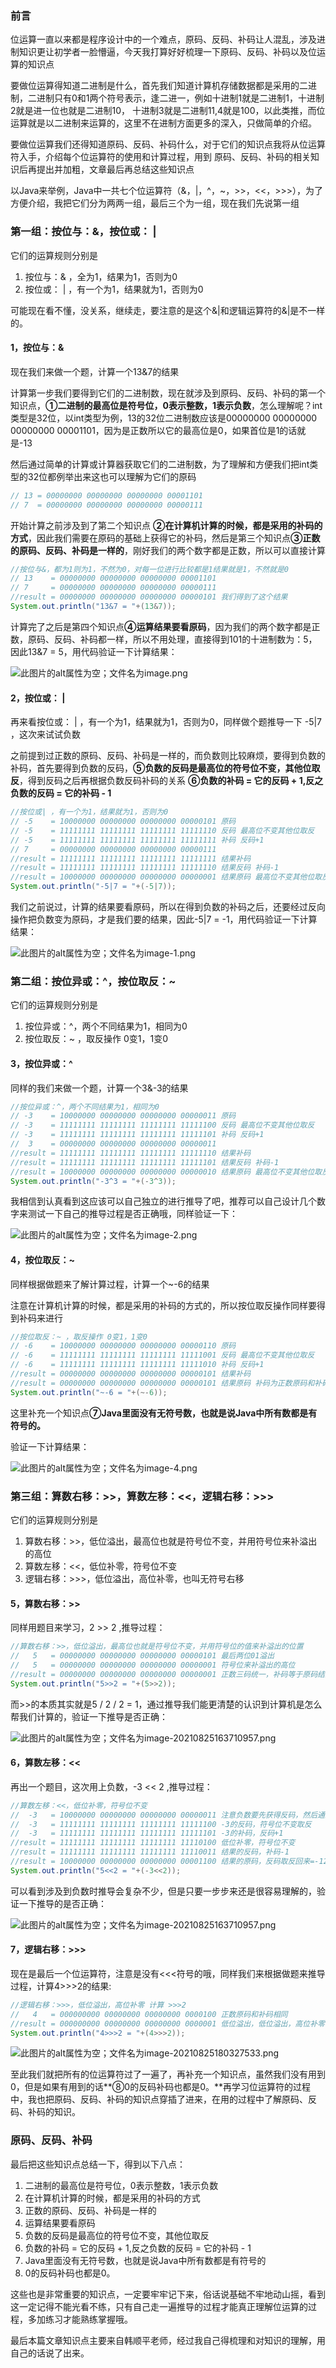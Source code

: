 ### 前言

位运算一直以来都是程序设计中的一个难点，原码、反码、补码让人混乱，涉及进制知识更让初学者一脸懵逼，今天我打算好好梳理一下原码、反码、补码以及位运算的知识点

要做位运算得知道二进制是什么，首先我们知道计算机存储数据都是采用的二进制，二进制只有0和1两个符号表示，逢二进一，例如十进制1就是二进制1，十进制2就是进一位也就是二进制10， 十进制3就是二进制11,4就是100，以此类推，而位运算就是以二进制来运算的，这里不在进制方面更多的深入，只做简单的介绍。

要做位运算我们还得知道原码、反码、补码什么，对于它们的知识点我将从位运算符入手，介绍每个位运算符的使用和计算过程，用到 原码、反码、补码的相关知识后再提出并加粗，文章最后再总结这些知识点

以Java来举例，Java中一共七个位运算符（&，|，^，~，>>，<<，>>>），为了方便介绍，我把它们分为两两一组，最后三个为一组，现在我们先说第一组

### 第一组：按位与：&，按位或： |

它们的运算规则分别是

1. 按位与：& ，全为1，结果为1，否则为0
2. 按位或： | ，有一个为1，结果就为1，否则为0 

可能现在看不懂，没关系，继续走，要注意的是这个&|和逻辑运算符的&|是不一样的。

#### 1，按位与：&

现在我们来做一个题，计算一个13&7的结果

计算第一步我们要得到它们的二进制数，现在就涉及到原码、反码、补码的第一个知识点，**①二进制的最高位是符号位，0表示整数，1表示负数**，怎么理解呢？int类型是32位，以int类型为例，13的32位二进制数应该是00000000 00000000 00000000 00001101，因为是正数所以它的最高位是0，如果首位是1的话就是-13

然后通过简单的计算或计算器获取它们的二进制数，为了理解和方便我们把int类型的32位都例举出来这也可以理解为它们的原码

```java
// 13 = 00000000 00000000 00000000 00001101
// 7  = 00000000 00000000 00000000 00000111
```

开始计算之前涉及到了第二个知识点 **②在计算机计算的时候，都是采用的补码的方式**，因此我们需要在原码的基础上获得它的补码，然后是第三个知识点**③正数的原码、反码、补码是一样的**，刚好我们的两个数字都是正数，所以可以直接计算

```java
//按位与&，都为1则为1，不然为0，对每一位进行比较都是1结果就是1，不然就是0
// 13    = 00000000 00000000 00000000 00001101
// 7     = 00000000 00000000 00000000 00000111
//result = 00000000 00000000 00000000 00000101 我们得到了这个结果
System.out.println("13&7 = "+(13&7));
```

计算完了之后是第四个知识点**④运算结果要看原码**，因为我们的两个数字都是正数，原码、反码、补码都一样，所以不用处理，直接得到101的十进制数为：5，因此13&7 = 5，用代码验证一下计算结果：

![此图片的alt属性为空；文件名为image.png](https://mowangblog.top/wp-content/uploads/2021/08/image.png)

#### 2，按位或： | 

再来看按位或： | ，有一个为1，结果就为1，否则为0，同样做个题推导一下 -5|7 ，这次来试试负数

之前提到过正数的原码、反码、补码是一样的，而负数则比较麻烦，要得到负数的补码，首先要得到负数的反码，**⑤负数的反码是最高位的符号位不变，其他位取反**，得到反码之后再根据负数反码补码的关系 **⑥负数的补码 = 它的反码 + 1,反之负数的反码 = 它的补码 - 1**

```java
//按位或| ，有一个为1，结果就为1，否则为0
// -5    = 10000000 00000000 00000000 00000101 原码
// -5    = 11111111 11111111 11111111 11111110 反码 最高位不变其他位取反
// -5    = 11111111 11111111 11111111 11111111 补码 反码+1
// 7     = 00000000 00000000 00000000 00000111
//result = 11111111 11111111 11111111 11111111 结果补码 
//result = 11111111 11111111 11111111 11111110 结果反码 补码-1
//result = 10000000 00000000 00000000 00000001 结果原码 最高位不变其他位取反
System.out.println("-5|7 = "+(-5|7));
```

我们之前说过，计算的结果要看原码，所以在得到负数的补码之后，还要经过反向操作把负数变为原码，才是我们要的结果，因此-5|7 = -1，用代码验证一下计算结果：

![此图片的alt属性为空；文件名为image-1.png](https://mowangblog.top/wp-content/uploads/2021/08/image-1.png)

### 第二组：按位异或：^，按位取反：~

它们的运算规则分别是

1. 按位异或：^，两个不同结果为1，相同为0
2. 按位取反：~ ，取反操作 0变1，1变0

#### 3，按位异或：^

同样的我们来做一个题，计算一个3&-3的结果

```java
//按位异或：^，两个不同结果为1，相同为0
// -3    = 10000000 00000000 00000000 00000011 原码
// -3    = 11111111 11111111 11111111 11111100 反码 最高位不变其他位取反
// -3    = 11111111 11111111 11111111 11111101 补码 反码+1
//  3    = 00000000 00000000 00000000 00000011
//result = 11111111 11111111 11111111 11111110 结果补码
//result = 11111111 11111111 11111111 11111101 结果反码 补码-1
//result = 10000000 00000000 00000000 00000010 结果原码 最高位不变其他位取反 = -2
System.out.println("-3^3 = "+(-3^3));
```

我相信到认真看到这应该可以自己独立的进行推导了吧，推荐可以自己设计几个数字来测试一下自己的推导过程是否正确哦，同样验证一下：

![此图片的alt属性为空；文件名为image-2.png](https://mowangblog.top/wp-content/uploads/2021/08/image-2.png)

#### 4，按位取反：~ 

同样根据做题来了解计算过程，计算一个~-6的结果

注意在计算机计算的时候，都是采用的补码的方式的，所以按位取反操作同样要得到补码来进行

```java
//按位取反：~ ，取反操作 0变1，1变0
// -6    = 10000000 00000000 00000000 00000110 原码
// -6    = 11111111 11111111 11111111 11111001 反码 最高位不变其他位取反
// -6    = 11111111 11111111 11111111 11111010 补码 反码+1
//result = 00000000 00000000 00000000 00000101 结果补码
//result = 00000000 00000000 00000000 00000101 结果原码 补码为正数原码和补码一致 = 5
System.out.println("~-6 = "+(~-6));
```

这里补充一个知识点**⑦Java里面没有无符号数，也就是说Java中所有数都是有符号的。**

验证一下计算结果：

![此图片的alt属性为空；文件名为image-4.png](https://mowangblog.top/wp-content/uploads/2021/08/image-4.png)

### 第三组：算数右移：>>，算数左移：<<，逻辑右移：>>>

它们的运算规则分别是

1. 算数右移：>>，低位溢出，最高位也就是符号位不变，并用符号位来补溢出的高位
2. 算数左移：<<，低位补零，符号位不变
3. 逻辑右移：>>>，低位溢出，高位补零，也叫无符号右移

#### 5，算数右移：>>

同样用题目来学习，2 >> 2 ,推导过程：

```java
//算数右移：>>，低位溢出，最高位也就是符号位不变，并用符号位的值来补溢出的位置
//   5   = 00000000 00000000 00000000 00000101 最后两位01溢出
//   5   = 00000000 00000000 00000000 00000001 符号位来补溢出的高位
//result = 00000000 00000000 00000000 00000001 正数三码统一，补码等于原码结果为1
System.out.println("5>>2 = "+(5>>2)); 
```

而>>的本质其实就是5 / 2 / 2 = 1，通过推导我们能更清楚的认识到计算机是怎么帮我们计算的，验证一下推导是否正确：

![此图片的alt属性为空；文件名为image-20210825163710957.png](https://mowangblog.top/wp-content/uploads/2021/08/image-20210825163710957.png)

#### 6，算数左移：<<

再出一个题目，这次用上负数，-3 << 2 ,推导过程：

```java
//算数左移：<<，低位补零，符号位不变
//  -3   = 10000000 00000000 00000000 00000011 注意负数要先获得反码，然后通过反码获得补码才能计算
//  -3   = 11111111 11111111 11111111 11111100 -3的反码，符号位不变取反
//  -3   = 11111111 11111111 11111111 11111101 -3的补码，反码+1
//result = 11111111 11111111 11111111 11110100 低位补零，符号位不变
//result = 11111111 11111111 11111111 11110011 结果的反码，补码-1
//result = 10000000 00000000 00000000 00001100 结果的原码，反码取反回来=-12
System.out.println("5<<2 = "+(-3<<2));
```

可以看到涉及到负数时推导会复杂不少，但是只要一步步来还是很容易理解的，验证一下推导的是否正确：

![此图片的alt属性为空；文件名为image-20210825163710957.png](https://mowangblog.top/wp-content/uploads/2021/08/image-20210825163710957.png)

#### 7，逻辑右移：>>>

现在是最后一个位运算符，注意是没有<<<符号的哦，同样我们来根据做题来推导过程，计算4>>>2的结果:

```java
//逻辑右移：>>>，低位溢出，高位补零 计算 >>>2
//   4   = 000000000 00000000 00000000 0000100 正数原码和补码相同
//result = 000000000 00000000 00000000 0000001 低位溢出，低位溢出，高位补零 = 1
System.out.println("4>>>2 = "+(4>>>2));
```

![此图片的alt属性为空；文件名为image-20210825180327533.png](https://mowangblog.top/wp-content/uploads/2021/08/image-20210825180327533.png)

至此我们就把所有的位运算符过了一遍了，再补充一个知识点，虽然我们没有用到0，但是如果有用到的话**⑧0的反码补码也都是0。**再学习位运算符的过程中，我也把原码、反码、补码的知识点穿插了进来，在用的过程中了解原码、反码、补码的知识。

### 原码、反码、补码

最后把这些知识点总结一下，得到以下八点：

1. 二进制的最高位是符号位，0表示整数，1表示负数
2. 在计算机计算的时候，都是采用的补码的方式
3. 正数的原码、反码、补码是一样的
4. 运算结果要看原码
5. 负数的反码是最高位的符号位不变，其他位取反
6. 负数的补码 = 它的反码 + 1,反之负数的反码 = 它的补码 - 1
7. Java里面没有无符号数，也就是说Java中所有数都是有符号的
8. 0的反码补码也都是0。

这些也是非常重要的知识点，一定要牢牢记下来，俗话说基础不牢地动山摇，看到这一定记得不能光看不练，只有自己走一遍推导的过程才能真正理解位运算的过程，多加练习才能熟练掌握哦。

最后本篇文章知识点主要来自韩顺平老师，经过我自己得梳理和对知识的理解，用自己的话说了出来。

